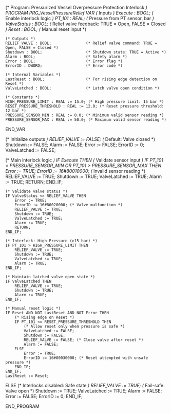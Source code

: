 (* Program: Pressurized Vessel Overpressure Protection Interlock *)
PROGRAM PRG_VesselPressureRelief
VAR
    (* Inputs *)
    Execute : BOOL;                    (* Enable interlock logic *)
    PT_101 : REAL;                     (* Pressure from PT sensor, bar *)
    ValveStatus : BOOL;                (* Relief valve feedback: TRUE = Open, FALSE = Closed *)
    Reset : BOOL;                      (* Manual reset input *)
    
    (* Outputs *)
    RELIEF_VALVE : BOOL;               (* Relief valve command: TRUE = Open, FALSE = Closed *)
    Shutdown : BOOL;                   (* Shutdown state: TRUE = Active *)
    Alarm : BOOL;                      (* Safety alarm *)
    Error : BOOL;                      (* Error flag *)
    ErrorID : DWORD;                   (* Error code *)
    
    (* Internal Variables *)
    LastReset : BOOL;                  (* For rising edge detection on Reset *)
    ValveLatched : BOOL;               (* Latch valve open condition *)
    
    (* Constants *)
    HIGH_PRESSURE_LIMIT : REAL := 15.0; (* High pressure limit: 15 bar *)
    RESET_PRESSURE_THRESHOLD : REAL := 12.0; (* Reset pressure threshold: 12 bar *)
    PRESSURE_SENSOR_MIN : REAL := 0.0; (* Minimum valid sensor reading *)
    PRESSURE_SENSOR_MAX : REAL := 50.0; (* Maximum valid sensor reading *)
END_VAR

(* Initialize outputs *)
RELIEF_VALVE := FALSE; (* Default: Valve closed *)
Shutdown := FALSE;
Alarm := FALSE;
Error := FALSE;
ErrorID := 0;
ValveLatched := FALSE;

(* Main interlock logic *)
IF Execute THEN
    (* Validate sensor input *)
    IF PT_101 < PRESSURE_SENSOR_MIN OR PT_101 > PRESSURE_SENSOR_MAX THEN
        Error := TRUE;
        ErrorID := 16#80010000; (* Invalid sensor reading *)
        RELIEF_VALVE := TRUE;
        Shutdown := TRUE;
        ValveLatched := TRUE;
        Alarm := TRUE;
        RETURN;
    END_IF;

    (* Validate valve status *)
    IF ValveStatus <> RELIEF_VALVE THEN
        Error := TRUE;
        ErrorID := 16#80020000; (* Valve malfunction *)
        RELIEF_VALVE := TRUE;
        Shutdown := TRUE;
        ValveLatched := TRUE;
        Alarm := TRUE;
        RETURN;
    END_IF;

    (* Interlock: High Pressure (>15 bar) *)
    IF PT_101 > HIGH_PRESSURE_LIMIT THEN
        RELIEF_VALVE := TRUE;
        Shutdown := TRUE;
        ValveLatched := TRUE;
        Alarm := TRUE;
    END_IF;

    (* Maintain latched valve open state *)
    IF ValveLatched THEN
        RELIEF_VALVE := TRUE;
        Shutdown := TRUE;
        Alarm := TRUE;
    END_IF;

    (* Manual reset logic *)
    IF Reset AND NOT LastReset AND NOT Error THEN
        (* Rising edge on Reset *)
        IF PT_101 <= RESET_PRESSURE_THRESHOLD THEN
            (* Allow reset only when pressure is safe *)
            ValveLatched := FALSE;
            Shutdown := FALSE;
            RELIEF_VALVE := FALSE; (* Close valve after reset *)
            Alarm := FALSE;
        ELSE
            Error := TRUE;
            ErrorID := 16#80030000; (* Reset attempted with unsafe pressure *)
        END_IF;
    END_IF;
    LastReset := Reset;

ELSE
    (* Interlocks disabled: Safe state *)
    RELIEF_VALVE := TRUE; (* Fail-safe: Valve open *)
    Shutdown := TRUE;
    ValveLatched := TRUE;
    Alarm := FALSE;
    Error := FALSE;
    ErrorID := 0;
END_IF;

END_PROGRAM
